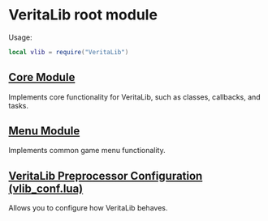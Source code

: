 # VeritaLib root module
Usage:
```lua
local vlib = require("VeritaLib")
```

## [Core Module](./Core/)
Implements core functionality for VeritaLib, such as classes, callbacks, and tasks.

## [Menu Module](./Menu/)
Implements common game menu functionality.

## [VeritaLib Preprocessor Configuration (vlib_conf.lua)](Config.md)
Allows you to configure how VeritaLib behaves.
